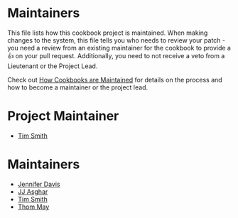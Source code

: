 <!-- This is a generated file. Please do not edit directly -->

# Maintainers

This file lists how this cookbook project is maintained. When making changes to the system, this file tells you who needs to review your patch - you need a review from an existing maintainer for the cookbook to provide a :+1: on your pull request. Additionally, you need to not receive a veto from a Lieutenant or the Project Lead.

Check out [How Cookbooks are Maintained](https://github.com/chef-cookbooks/community_cookbook_documentation/blob/master/CONTRIBUTING.MD) for details on the process and how to become a maintainer or the project lead.

# Project Maintainer
* [Tim Smith](https://github.com/tas50)

# Maintainers
* [Jennifer Davis](https://github.com/sigje)
* [JJ Asghar](https://github.com/jjasghar)
* [Tim Smith](https://github.com/tas50)
* [Thom May](https://github.com/thommay)
